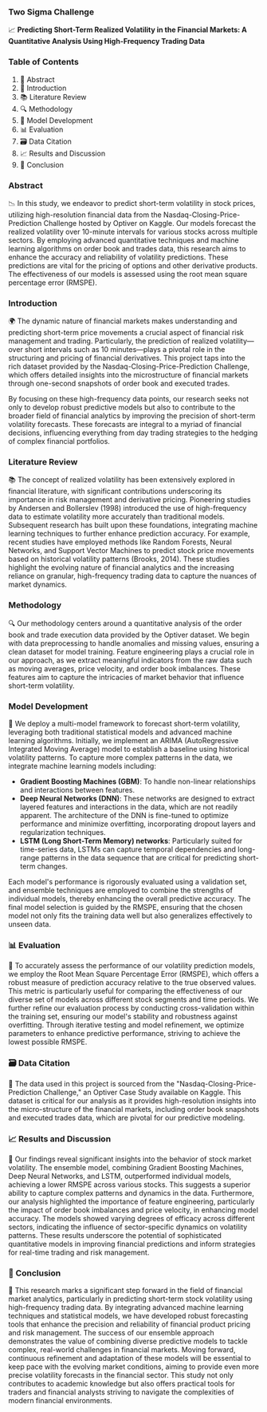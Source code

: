### Two Sigma Challenge

📈 **Predicting Short-Term Realized Volatility in the Financial Markets: A Quantitative Analysis Using High-Frequency Trading Data**

### Table of Contents
1. 📝 Abstract
2. 🎯 Introduction
3. 📚 Literature Review
4. 🔍 Methodology
5. 🧠 Model Development
6. 📊 Evaluation
7. 🗃️ Data Citation
8. 📈 Results and Discussion
9. 🏁 Conclusion

### Abstract
📉 In this study, we endeavor to predict short-term volatility in stock prices, utilizing high-resolution financial data from the Nasdaq-Closing-Price-Prediction Challenge hosted by Optiver on Kaggle. Our models forecast the realized volatility over 10-minute intervals for various stocks across multiple sectors. By employing advanced quantitative techniques and machine learning algorithms on order book and trades data, this research aims to enhance the accuracy and reliability of volatility predictions. These predictions are vital for the pricing of options and other derivative products. The effectiveness of our models is assessed using the root mean square percentage error (RMSPE).

### Introduction
🌍 The dynamic nature of financial markets makes understanding and predicting short-term price movements a crucial aspect of financial risk management and trading. Particularly, the prediction of realized volatility—over short intervals such as 10 minutes—plays a pivotal role in the structuring and pricing of financial derivatives. This project taps into the rich dataset provided by the Nasdaq-Closing-Price-Prediction Challenge, which offers detailed insights into the microstructure of financial markets through one-second snapshots of order book and executed trades. 

By focusing on these high-frequency data points, our research seeks not only to develop robust predictive models but also to contribute to the broader field of financial analytics by improving the precision of short-term volatility forecasts. These forecasts are integral to a myriad of financial decisions, influencing everything from day trading strategies to the hedging of complex financial portfolios.

### Literature Review
📚 The concept of realized volatility has been extensively explored in financial literature, with significant contributions underscoring its importance in risk management and derivative pricing. Pioneering studies by Andersen and Bollerslev (1998) introduced the use of high-frequency data to estimate volatility more accurately than traditional models. Subsequent research has built upon these foundations, integrating machine learning techniques to further enhance prediction accuracy. For example, recent studies have employed methods like Random Forests, Neural Networks, and Support Vector Machines to predict stock price movements based on historical volatility patterns (Brooks, 2014). These studies highlight the evolving nature of financial analytics and the increasing reliance on granular, high-frequency trading data to capture the nuances of market dynamics.

### Methodology
🔍 Our methodology centers around a quantitative analysis of the order book and trade execution data provided by the Optiver dataset. We begin with data preprocessing to handle anomalies and missing values, ensuring a clean dataset for model training. Feature engineering plays a crucial role in our approach, as we extract meaningful indicators from the raw data such as moving averages, price velocity, and order book imbalances. These features aim to capture the intricacies of market behavior that influence short-term volatility.

### Model Development
🧠 We deploy a multi-model framework to forecast short-term volatility, leveraging both traditional statistical models and advanced machine learning algorithms. Initially, we implement an ARIMA (AutoRegressive Integrated Moving Average) model to establish a baseline using historical volatility patterns. To capture more complex patterns in the data, we integrate machine learning models including:
- **Gradient Boosting Machines (GBM)**: To handle non-linear relationships and interactions between features.
- **Deep Neural Networks (DNN)**: These networks are designed to extract layered features and interactions in the data, which are not readily apparent. The architecture of the DNN is fine-tuned to optimize performance and minimize overfitting, incorporating dropout layers and regularization techniques.
- **LSTM (Long Short-Term Memory) networks**: Particularly suited for time-series data, LSTMs can capture temporal dependencies and long-range patterns in the data sequence that are critical for predicting short-term changes.

Each model's performance is rigorously evaluated using a validation set, and ensemble techniques are employed to combine the strengths of individual models, thereby enhancing the overall predictive accuracy. The final model selection is guided by the RMSPE, ensuring that the chosen model not only fits the training data well but also generalizes effectively to unseen data.

### 📊 Evaluation
🔎 To accurately assess the performance of our volatility prediction models, we employ the Root Mean Square Percentage Error (RMSPE), which offers a robust measure of prediction accuracy relative to the true observed values. This metric is particularly useful for comparing the effectiveness of our diverse set of models across different stock segments and time periods. We further refine our evaluation process by conducting cross-validation within the training set, ensuring our model's stability and robustness against overfitting. Through iterative testing and model refinement, we optimize parameters to enhance predictive performance, striving to achieve the lowest possible RMSPE.

### 🗃️ Data Citation
📖 The data used in this project is sourced from the "Nasdaq-Closing-Price-Prediction Challenge," an Optiver Case Study available on Kaggle. This dataset is critical for our analysis as it provides high-resolution insights into the micro-structure of the financial markets, including order book snapshots and executed trades data, which are pivotal for our predictive modeling.

### 📈 Results and Discussion
🌟 Our findings reveal significant insights into the behavior of stock market volatility. The ensemble model, combining Gradient Boosting Machines, Deep Neural Networks, and LSTM, outperformed individual models, achieving a lower RMSPE across various stocks. This suggests a superior ability to capture complex patterns and dynamics in the data. Furthermore, our analysis highlighted the importance of feature engineering, particularly the impact of order book imbalances and price velocity, in enhancing model accuracy. The models showed varying degrees of efficacy across different sectors, indicating the influence of sector-specific dynamics on volatility patterns. These results underscore the potential of sophisticated quantitative models in improving financial predictions and inform strategies for real-time trading and risk management.

### 🏁 Conclusion
🎯 This research marks a significant step forward in the field of financial market analytics, particularly in predicting short-term stock volatility using high-frequency trading data. By integrating advanced machine learning techniques and statistical models, we have developed robust forecasting tools that enhance the precision and reliability of financial product pricing and risk management. The success of our ensemble approach demonstrates the value of combining diverse predictive models to tackle complex, real-world challenges in financial markets. Moving forward, continuous refinement and adaptation of these models will be essential to keep pace with the evolving market conditions, aiming to provide even more precise volatility forecasts in the financial sector. This study not only contributes to academic knowledge but also offers practical tools for traders and financial analysts striving to navigate the complexities of modern financial environments.









